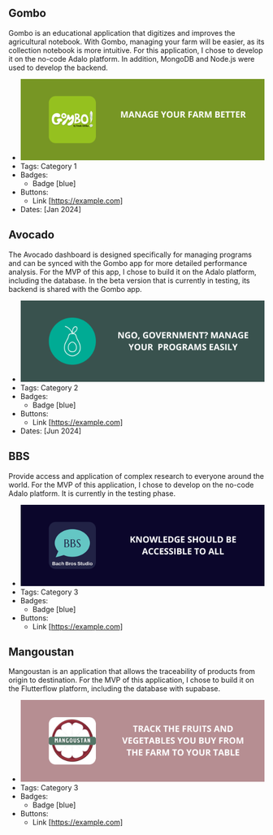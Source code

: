 ## Gombo
Gombo is an educational application that digitizes and improves the agricultural notebook. With Gombo, managing your farm will be easier, as its collection notebook is more intuitive. For this application, I chose to develop it on the no-code Adalo platform. In addition, MongoDB and Node.js were used to develop the backend. 
- ![600x200](../assets/Gombo%20banner.png)
- Tags: Category 1
- Badges:
  - Badge [blue]
- Buttons:
  - Link [https://example.com]
- Dates: [Jan 2024]

## Avocado
The Avocado dashboard is designed specifically for managing programs and can be synced with the Gombo app for more detailed performance analysis. For the MVP of this app, I chose to build it on the Adalo platform, including the database. In the beta version that is currently in testing, its backend is shared with the Gombo app.
- ![600x200](../assets/Avocado%20banner.png)
- Tags: Category 2
- Badges:
  - Badge [blue]
- Buttons:
  - Link [https://example.com]
- Dates: [Jun 2024]

## BBS
Provide access and application of complex research to everyone around the world. For the MVP of this application, I chose to develop on the no-code Adalo platform. It is currently in the testing phase.
- ![600x200](../assets/BBS%20banner.png)
- Tags: Category 3
- Badges:
  - Badge [blue]
- Buttons:
  - Link [https://example.com]

## Mangoustan
Mangoustan is an application that allows the traceability of products from origin to destination. For the MVP of this application, I chose to build it on the Flutterflow platform, including the database with supabase.
- ![600x200](../assets/Mangoustan%20banner.png)
- Tags: Category 3
- Badges:
  - Badge [blue]
- Buttons:
  - Link [https://example.com]